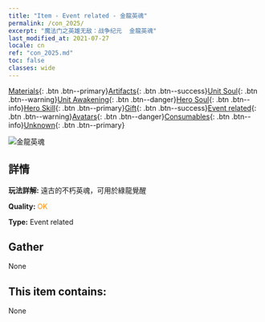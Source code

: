```yaml
---
title: "Item - Event related - 金龍英魂"
permalink: /con_2025/
excerpt: "魔法门之英雄无敌：战争纪元  金龍英魂"
last_modified_at: 2021-07-27
locale: cn
ref: "con_2025.md"
toc: false
classes: wide
---
```

 [Materials](/ItemsCN/){: .btn .btn--primary}[Artifacts](/ItemsCN/Artifacts/){: .btn .btn--success}[Unit Soul](/ItemsCN/UnitSoul/){: .btn .btn--warning}[Unit Awakening](/ItemsCN/UnitAwakening/){: .btn .btn--danger}[Hero Soul](/ItemsCN/HeroSoul/){: .btn .btn--info}[Hero Skill](/ItemsCN/HeroSkill/){: .btn .btn--primary}[Gift](/ItemsCN/Gift/){: .btn .btn--success}[Event related](/ItemsCN/Events/){: .btn .btn--warning}[Avatars](/ItemsCN/Avatars/){: .btn .btn--danger}[Consumables](/ItemsCN/Consumables/){: .btn .btn--info}[Unknown](/ItemsCN/Unknown/){: .btn .btn--primary}

 ![金龍英魂](/images/t/juexing_207.png)

## 詳情
 **玩法詳解:** 遠古的不朽英魂，可用於綠龍覺醒

 **Quality:** <span style="color: #FF8C00">OK</span>

 **Type:** Event related

## Gather

  None

## This item contains:

  None


